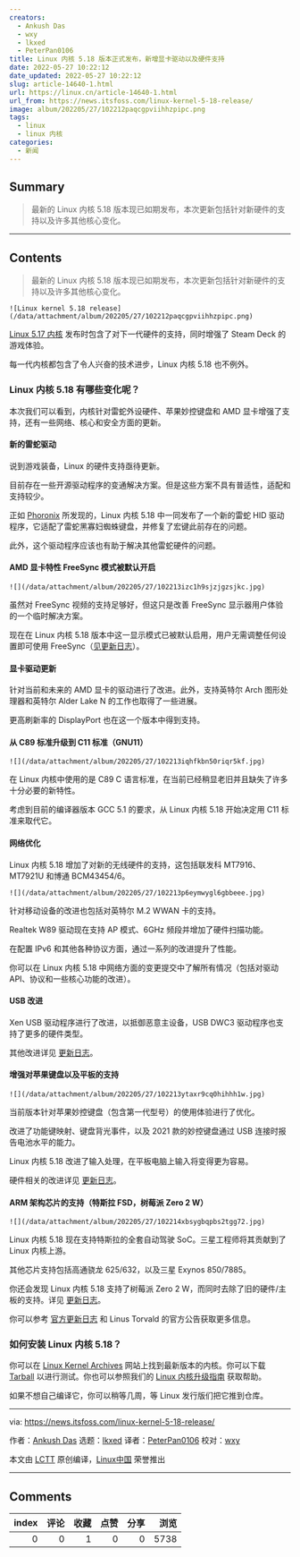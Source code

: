 ```yaml
---
creators:
  - Ankush Das
  - wxy
  - lkxed
  - PeterPan0106
title: Linux 内核 5.18 版本正式发布，新增显卡驱动以及硬件支持
date: 2022-05-27 10:22:12
date_updated: 2022-05-27 10:22:12
slug: article-14640-1.html
url: https://linux.cn/article-14640-1.html
url_from: https://news.itsfoss.com/linux-kernel-5-18-release/
image: album/202205/27/102212paqcgpviihhzpipc.png
tags:
  - linux
  - linux 内核
categories:
  - 新闻
---
```


## Summary

> 最新的 Linux 内核 5.18 版本现已如期发布，本次更新包括针对新硬件的支持以及许多其他核心变化。

***

<!-- more -->

## Contents

> 
> 最新的 Linux 内核 5.18 版本现已如期发布，本次更新包括针对新硬件的支持以及许多其他核心变化。
> 
> 
> 

`![Linux kernel 5.18 release](/data/attachment/album/202205/27/102212paqcgpviihhzpipc.png)`

[Linux 5.17 内核](https://news.itsfoss.com/linux-kernel-5-17-release/) 发布时包含了对下一代硬件的支持，同时增强了 Steam Deck 的游戏体验。

每一代内核都包含了令人兴奋的技术进步，Linux 内核 5.18 也不例外。

### Linux 内核 5.18 有哪些变化呢？

本次我们可以看到，内核针对雷蛇外设硬件、苹果妙控键盘和 AMD 显卡增强了支持，还有一些网络、核心和安全方面的更新。

#### 新的雷蛇驱动

说到游戏装备，Linux 的硬件支持亟待更新。

目前存在一些开源驱动程序的变通解决方案。但是这些方案不具有普适性，适配和支持较少。

正如 [Phoronix](https://www.phoronix.com/scan.php?page=news_item&px=Linux-5.18-HID) 所发现的，Linux 内核 5.18 中一同发布了一个新的雷蛇 HID 驱动程序，它适配了雷蛇黑寡妇蜘蛛键盘，并修复了宏键此前存在的问题。

此外，这个驱动程序应该也有助于解决其他雷蛇硬件的问题。

#### AMD 显卡特性 FreeSync 模式被默认开启

`![](/data/attachment/album/202205/27/102213izc1h9sjzjgzsjkc.jpg)`

虽然对 FreeSync 视频的支持足够好，但这只是改善 FreeSync 显示器用户体验的一个临时解决方案。

现在在 Linux 内核 5.18 版本中这一显示模式已被默认启用，用户无需调整任何设置即可使用 FreeSync（[见更新日志](https://lists.freedesktop.org/archives/amd-gfx/2022-February/075262.html)）。

#### 显卡驱动更新

针对当前和未来的 AMD 显卡的驱动进行了改进。此外，支持英特尔 Arch 图形处理器和英特尔 Alder Lake N 的工作也取得了一些进展。

更高刷新率的 DisplayPort 也在这一个版本中得到支持。

#### 从 C89 标准升级到 C11 标准（GNU11）

`![](/data/attachment/album/202205/27/102213iqhfkbn50riqr5kf.jpg)`

在 Linux 内核中使用的是 C89 C 语言标准，在当前已经稍显老旧并且缺失了许多十分必要的新特性。

考虑到目前的编译器版本 GCC 5.1 的要求，从 Linux 内核 5.18 开始决定用 C11 标准来取代它。

#### 网络优化

Linux 内核 5.18 增加了对新的无线硬件的支持，这包括联发科 MT7916、MT7921U 和博通 BCM43454/6。

`![](/data/attachment/album/202205/27/102213p6eymwygl6gbbeee.jpg)`

针对移动设备的改进也包括对英特尔 M.2 WWAN 卡的支持。

Realtek W89 驱动现在支持 AP 模式、6GHz 频段并增加了硬件扫描功能。

在配置 IPv6 和其他各种协议方面，通过一系列的改进提升了性能。

你可以在 Linux 内核 5.18 中网络方面的变更提交中了解所有情况（包括对驱动 API、协议和一些核心功能的改进）。

#### USB 改进

Xen USB 驱动程序进行了改进，以抵御恶意主设备，USB DWC3 驱动程序也支持了更多的硬件类型。

其他改进详见 [更新日志](https://lore.kernel.org/lkml/Yj7vGtn8fILavjyL@kroah.com/)。

#### 增强对苹果键盘以及平板的支持

`![](/data/attachment/album/202205/27/102213ytaxr9cq0hihhh1w.jpg)`

当前版本针对苹果妙控键盘（包含第一代型号）的使用体验进行了优化。

改进了功能键映射、键盘背光事件，以及 2021 款的妙控键盘通过 USB 连接时报告电池水平的能力。

Linux 内核 5.18 改进了输入处理，在平板电脑上输入将变得更为容易。

硬件相关的改进详见 [更新日志](https://lore.kernel.org/lkml/nycvar.YFH.7.76.2203231015060.24795@cbobk.fhfr.pm/)。

#### ARM 架构芯片的支持（特斯拉 FSD，树莓派 Zero 2 W）

`![](/data/attachment/album/202205/27/102214xbsygbqpbs2tgg72.jpg)`

Linux 内核 5.18 现在支持特斯拉的全套自动驾驶 SoC。三星工程师将其贡献到了 Linux 内核上游。

其他芯片支持包括高通骁龙 625/632，以及三星 Exynos 850/7885。

你还会发现 Linux 内核 5.18 支持了树莓派 Zero 2 W，而同时去除了旧的硬件/主板的支持。详见 [更新日志](https://git.kernel.org/pub/scm/linux/kernel/git/torvalds/linux.git/commit/?id=baaa68a9796ef2cadfe5caaf4c730412eda0f31c)。

你可以参考 [官方更新日志](https://lore.kernel.org/lkml/CAHk-=wjiqyoH6qntYvYTjR1F2L-pHtgX9esZMRS13iktCOJ1zA@mail.gmail.com/T/#u) 和 Linus Torvald 的官方公告获取更多信息。

### 如何安装 Linux 内核 5.18？

你可以在 [Linux Kernel Archives](https://www.kernel.org/) 网站上找到最新版本的内核。你可以下载 [Tarball](https://git.kernel.org/torvalds/t/linux-5.16.tar.gz) 以进行测试。你也可以参照我们的 [Linux 内核升级指南](https://itsfoss.com/upgrade-linux-kernel-ubuntu/) 获取帮助。

如果不想自己编译它，你可以稍等几周，等 Linux 发行版们把它推到仓库。

---

via: <https://news.itsfoss.com/linux-kernel-5-18-release/>

作者：[Ankush Das](https://news.itsfoss.com/author/ankush/) 选题：[lkxed](https://github.com/lkxed) 译者：[PeterPan0106](https://github.com/PeterPan0106) 校对：[wxy](https://github.com/wxy)

本文由 [LCTT](https://github.com/LCTT/TranslateProject) 原创编译，[Linux中国](https://linux.cn/) 荣誉推出

***

## Comments


|   index |   评论 |   收藏 |   点赞 |   分享 |   浏览 |
|--------:|-------:|-------:|-------:|-------:|-------:|
|       0 |      0 |      1 |      0 |      0 |   5738 |
